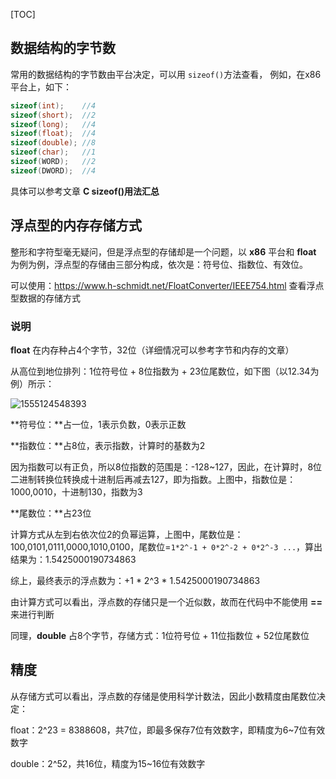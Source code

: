 [TOC]

## 数据结构的字节数

常用的数据结构的字节数由平台决定，可以用 `sizeof()`方法查看， 例如，在x86平台上，如下：

```c
sizeof(int);    //4
sizeof(short);  //2
sizeof(long);   //4
sizeof(float);  //4
sizeof(double); //8
sizeof(char);   //1
sizeof(WORD);   //2
sizeof(DWORD);  //4
```

具体可以参考文章 **C sizeof()用法汇总**

## 浮点型的内存存储方式

整形和字符型毫无疑问，但是浮点型的存储却是一个问题，以 **x86** 平台和 **float** 为例为例，浮点型的存储由三部分构成，依次是：符号位、指数位、有效位。

可以使用：<https://www.h-schmidt.net/FloatConverter/IEEE754.html> 查看浮点型数据的存储方式

### 说明

**float** 在内存种占4个字节，32位（详细情况可以参考字节和内存的文章）

从高位到地位排列：1位符号位 + 8位指数为 + 23位尾数位，如下图（以12.34为例）所示：

![1555124548393](E:\MyNote\Note\基础知识\1555124548393.png)

**符号位：**占一位，1表示负数，0表示正数

**指数位：**占8位，表示指数，计算时的基数为2

​	因为指数可以有正负，所以8位指数的范围是：-128~127，因此，在计算时，8位二进制转换位转换成十进制后再减去127，即为指数。上图中，指数位是：1000,0010，十进制130，指数为3

**尾数位：**占23位

​	计算方式从左到右依次位2的负幂运算，上图中，尾数位是：100,0101,0111,0000,1010,0100，尾数位=`1*2^-1 + 0*2^-2 + 0*2^-3 ...`，算出结果为：1.5425000190734863

综上，最终表示的浮点数为：+1 * 2^3 * 1.5425000190734863

由计算方式可以看出，浮点数的存储只是一个近似数，故而在代码中不能使用 **==** 来进行判断

同理，**double** 占8个字节，存储方式：1位符号位 + 11位指数位 + 52位尾数位

## 精度

从存储方式可以看出，浮点数的存储是使用科学计数法，因此小数精度由尾数位决定：

float：2^23 = 8388608，共7位，即最多保存7位有效数字，即精度为6~7位有效数字

double：2^52，共16位，精度为15~16位有效数字